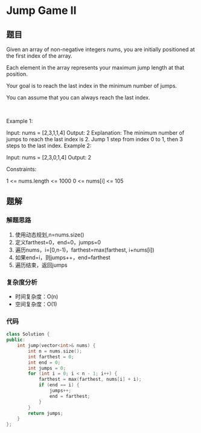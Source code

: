 # Jump Game II
## 题目
Given an array of non-negative integers nums, you are initially positioned at the first index of the array.

Each element in the array represents your maximum jump length at that position.

Your goal is to reach the last index in the minimum number of jumps.

You can assume that you can always reach the last index.

 

Example 1:

Input: nums = [2,3,1,1,4]
Output: 2
Explanation: The minimum number of jumps to reach the last index is 2. Jump 1 step from index 0 to 1, then 3 steps to the last index.
Example 2:

Input: nums = [2,3,0,1,4]
Output: 2
 

Constraints:

1 <= nums.length <= 1000
0 <= nums[i] <= 105

## 题解
### 解题思路
1. 使用动态规划,n=nums.size()
2. 定义farthest=0，end=0，jumps=0
3. 遍历nums，i=[0,n-1)，farthest=max(farthest, i+nums[i])
4. 如果end=i，则jumps++，end=farthest
5. 遍历结束，返回jumps

### 复杂度分析
+ 时间复杂度：O(n)
+ 空间复杂度：O(1)
### 代码

```cpp
class Solution {
public:
    int jump(vector<int>& nums) {
        int n = nums.size();
        int farthest = 0;
        int end = 0;
        int jumps = 0;
        for (int i = 0; i < n - 1; i++) {
            farthest = max(farthest, nums[i] + i);
            if (end == i) {
                jumps++;
                end = farthest;
            }
        }
        return jumps;
    }
};
